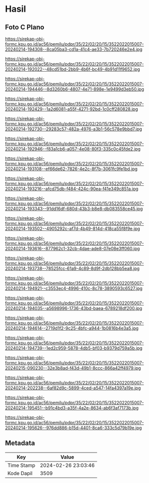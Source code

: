 # Hasil

## Foto C Plano

https://sirekap-obj-formc.kpu.go.id/ac56/pemilu/pdpr/35/22/02/20/15/3522022015007-20240214-194308--8ca05ba3-cd1a-41c4-ae33-7b720246e2e4.jpg

https://sirekap-obj-formc.kpu.go.id/ac56/pemilu/pdpr/35/22/02/20/15/3522022015007-20240214-192022--48cd51bd-2bb9-4b6f-bc49-4b91d11f9652.jpg

https://sirekap-obj-formc.kpu.go.id/ac56/pemilu/pdpr/35/22/02/20/15/3522022015007-20240214-194446--8d3260b6-4807-4e71-898e-1e9499d3eb50.jpg

https://sirekap-obj-formc.kpu.go.id/ac56/pemilu/pdpr/35/22/02/20/15/3522022015007-20240214-192429--1a2d6081-a55f-4271-92bd-1c0cff280828.jpg

https://sirekap-obj-formc.kpu.go.id/ac56/pemilu/pdpr/35/22/02/20/15/3522022015007-20240214-192730--29283c57-482a-4976-a3b1-56c578e9bbd7.jpg

https://sirekap-obj-formc.kpu.go.id/ac56/pemilu/pdpr/35/22/02/20/15/3522022015007-20240214-192946--f83a1cb6-a057-4e08-80f3-335c0c45fde2.jpg

https://sirekap-obj-formc.kpu.go.id/ac56/pemilu/pdpr/35/22/02/20/15/3522022015007-20240214-193108--ef66de62-7826-4e2c-8f7b-3061fc9fe1bd.jpg

https://sirekap-obj-formc.kpu.go.id/ac56/pemilu/pdpr/35/22/02/20/15/3522022015007-20240214-193216--afcd75db-f484-424c-90ea-f41e349c851a.jpg

https://sirekap-obj-formc.kpu.go.id/ac56/pemilu/pdpr/35/22/02/20/15/3522022015007-20240214-193343--91dd16df-680d-43b3-b8e8-db083558ce45.jpg

https://sirekap-obj-formc.kpu.go.id/ac56/pemilu/pdpr/35/22/02/20/15/3522022015007-20240214-193502--4905292c-af7d-4b49-814d-418ca55f8f9e.jpg

https://sirekap-obj-formc.kpu.go.id/ac56/pemilu/pdpr/35/22/02/20/15/3522022015007-20240214-193616--877962c1-32cb-4dae-ade8-07e08e3ff060.jpg

https://sirekap-obj-formc.kpu.go.id/ac56/pemilu/pdpr/35/22/02/20/15/3522022015007-20240214-193738--78525fcc-61a9-4c89-8d9f-2db128bb5ea8.jpg

https://sirekap-obj-formc.kpu.go.id/ac56/pemilu/pdpr/35/22/02/20/15/3522022015007-20240214-194921--c3553ec4-4996-410c-8c78-3890593c6527.jpg

https://sirekap-obj-formc.kpu.go.id/ac56/pemilu/pdpr/35/22/02/20/15/3522022015007-20240214-194035--a5698996-1736-43bd-baea-6789218df200.jpg

https://sirekap-obj-formc.kpu.go.id/ac56/pemilu/pdpr/35/22/02/20/15/3522022015007-20240214-194614--2719d1f2-9c25-4bfc-a944-1b0816b4e3a5.jpg

https://sirekap-obj-formc.kpu.go.id/ac56/pemilu/pdpr/35/22/02/20/15/3522022015007-20240214-194739--1ed2c959-5878-4db5-bf03-b9379d759a5b.jpg

https://sirekap-obj-formc.kpu.go.id/ac56/pemilu/pdpr/35/22/02/20/15/3522022015007-20240215-090230--32e3b8ad-f43d-49b1-8ccc-866a42ff4979.jpg

https://sirekap-obj-formc.kpu.go.id/ac56/pemilu/pdpr/35/22/02/20/15/3522022015007-20240214-202238--6af82d9c-5899-4ced-a547-14fa4397a19e.jpg

https://sirekap-obj-formc.kpu.go.id/ac56/pemilu/pdpr/35/22/02/20/15/3522022015007-20240214-195451--b91c4bd3-a35f-4a2e-8634-ab6f3af7173b.jpg

https://sirekap-obj-formc.kpu.go.id/ac56/pemilu/pdpr/35/22/02/20/15/3522022015007-20240214-195626--976dd886-b15d-4401-8ca6-333c5d79b19e.jpg


## Metadata

| Key        | Value               |
| ---------- | ------------------- |
| Time Stamp | 2024-02-26 23:03:46 |
| Kode Dapil | 3509                |



